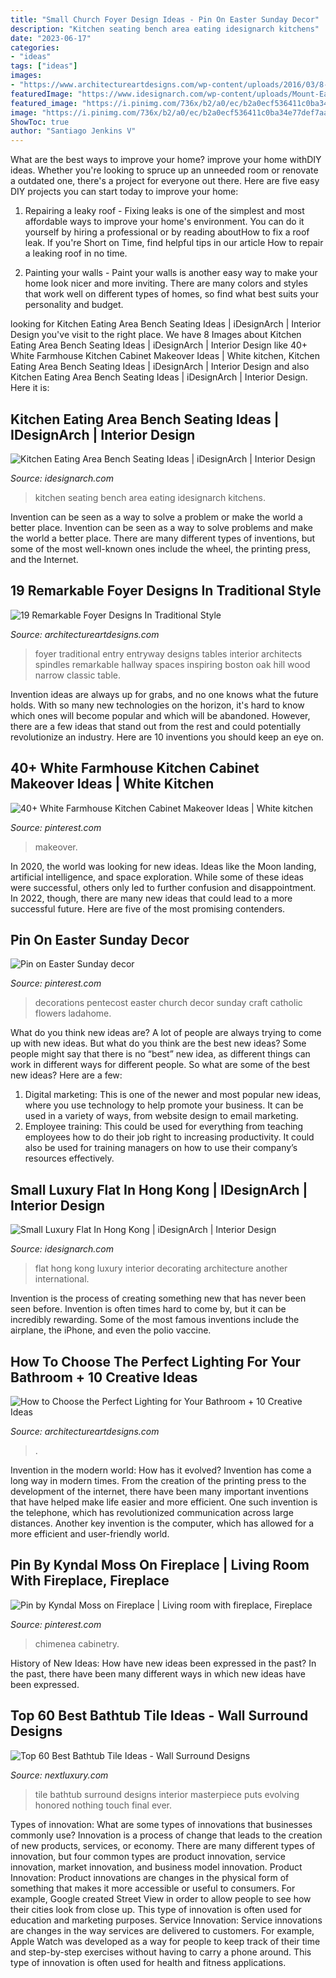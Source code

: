 ```yaml
---
title: "Small Church Foyer Design Ideas - Pin On Easter Sunday Decor"
description: "Kitchen seating bench area eating idesignarch kitchens"
date: "2023-06-17"
categories:
- "ideas"
tags: ["ideas"]
images:
- "https://www.architectureartdesigns.com/wp-content/uploads/2016/03/8-36.jpg"
featuredImage: "https://www.idesignarch.com/wp-content/uploads/Mount-East-Flat-Hong-Kong_9.jpg"
featured_image: "https://i.pinimg.com/736x/b2/a0/ec/b2a0ecf536411c0ba34e77def7aad00c.jpg"
image: "https://i.pinimg.com/736x/b2/a0/ec/b2a0ecf536411c0ba34e77def7aad00c.jpg"
ShowToc: true
author: "Santiago Jenkins V"
---
```



What are the best ways to improve your home?
improve your home withDIY ideas. Whether you're looking to spruce up an unneeded room or renovate a outdated one, there's a project for everyone out there. Here are five easy DIY projects you can start today to improve your home: 
1. Repairing a leaky roof - Fixing leaks is one of the simplest and most affordable ways to improve your home's environment. You can do it yourself by hiring a professional or by reading aboutHow to fix a roof leak. If you're Short on Time, find helpful tips in our article How to repair a leaking roof in no time. 

2. Painting your walls - Paint your walls is another easy way to make your home look nicer and more inviting. There are many colors and styles that work well on different types of homes, so find what best suits your personality and budget.

	

		
looking for Kitchen Eating Area Bench Seating Ideas | iDesignArch | Interior Design you've visit to the right place. We have 8 Images about Kitchen Eating Area Bench Seating Ideas | iDesignArch | Interior Design like 40+ White Farmhouse Kitchen Cabinet Makeover Ideas | White kitchen, Kitchen Eating Area Bench Seating Ideas | iDesignArch | Interior Design and also Kitchen Eating Area Bench Seating Ideas | iDesignArch | Interior Design. Here it is:
		
    
## Kitchen Eating Area Bench Seating Ideas | IDesignArch | Interior Design

<img loading=lazy src="https://www.idesignarch.com/wp-content/uploads/Kitchen-Bench-Seating-Ideas_6.jpg" onerror="this.onerror=null;this.src='https://tse2.mm.bing.net/th?id=OIP.KqzhTnYrlITF4JWcxoBIUgHaLH&amp;pid=15.1';" alt="Kitchen Eating Area Bench Seating Ideas | iDesignArch | Interior Design">

_Source: idesignarch.com_

>kitchen seating bench area eating idesignarch kitchens. 

	

Invention can be seen as a way to solve a problem or make the world a better place.
Invention can be seen as a way to solve problems and make the world a better place. There are many different types of inventions, but some of the most well-known ones include the wheel, the printing press, and the Internet.

    
## 19 Remarkable Foyer Designs In Traditional Style

<img loading=lazy src="https://www.architectureartdesigns.com/wp-content/uploads/2016/03/8-36.jpg" onerror="this.onerror=null;this.src='https://tse4.mm.bing.net/th?id=OIP.YR3qz5FIKyGpNUZFzgW5aQHaKI&amp;pid=15.1';" alt="19 Remarkable Foyer Designs In Traditional Style">

_Source: architectureartdesigns.com_

>foyer traditional entry entryway designs tables interior architects spindles remarkable hallway spaces inspiring boston oak hill wood narrow classic table. 

	

Invention ideas are always up for grabs, and no one knows what the future holds. With so many new technologies on the horizon, it's hard to know which ones will become popular and which will be abandoned. However, there are a few ideas that stand out from the rest and could potentially revolutionize an industry. Here are 10 inventions you should keep an eye on.

    
## 40+ White Farmhouse Kitchen Cabinet Makeover Ideas | White Kitchen

<img loading=lazy src="https://i.pinimg.com/736x/b2/a0/ec/b2a0ecf536411c0ba34e77def7aad00c.jpg" onerror="this.onerror=null;this.src='https://tse2.mm.bing.net/th?id=OIP.R3KoP4iR9jK-UhsEX_da0gHaLF&amp;pid=15.1';" alt="40+ White Farmhouse Kitchen Cabinet Makeover Ideas | White kitchen">

_Source: pinterest.com_

>makeover. 

	

In 2020, the world was looking for new ideas. Ideas like the Moon landing, artificial intelligence, and space exploration. While some of these ideas were successful, others only led to further confusion and disappointment. In 2022, though, there are many new ideas that could lead to a more successful future. Here are five of the most promising contenders.

    
## Pin On Easter Sunday Decor

<img loading=lazy src="https://i.pinimg.com/736x/1f/80/fe/1f80feb400f6eb6a56eaad807c9968bb.jpg" onerror="this.onerror=null;this.src='https://tse2.mm.bing.net/th?id=OIP.o3KPxkGu_rQ2ddimSf4BXAHaMY&amp;pid=15.1';" alt="Pin on Easter Sunday decor">

_Source: pinterest.com_

>decorations pentecost easter church decor sunday craft catholic flowers ladahome. 

	

What do you think new ideas are?
A lot of people are always trying to come up with new ideas. But what do you think are the best new ideas? Some people might say that there is no “best” new idea, as different things can work in different ways for different people. So what are some of the best new ideas? Here are a few: 
1) Digital marketing: This is one of the newer and most popular new ideas, where you use technology to help promote your business. It can be used in a variety of ways, from website design to email marketing. 
2) Employee training: This could be used for everything from teaching employees how to do their job right to increasing productivity. It could also be used for training managers on how to use their company’s resources effectively.

    
## Small Luxury Flat In Hong Kong | IDesignArch | Interior Design

<img loading=lazy src="https://www.idesignarch.com/wp-content/uploads/Mount-East-Flat-Hong-Kong_9.jpg" onerror="this.onerror=null;this.src='https://tse2.mm.bing.net/th?id=OIP.7Kf92rupVDyYwhYjXT8idgHaJ4&amp;pid=15.1';" alt="Small Luxury Flat In Hong Kong | iDesignArch | Interior Design">

_Source: idesignarch.com_

>flat hong kong luxury interior decorating architecture another international. 

	

Invention is the process of creating something new that has never been seen before. Invention is often times hard to come by, but it can be incredibly rewarding. Some of the most famous inventions include the airplane, the iPhone, and even the polio vaccine.

    
## How To Choose The Perfect Lighting For Your Bathroom + 10 Creative Ideas

<img loading=lazy src="https://www.architectureartdesigns.com/wp-content/uploads/2019/09/bathroom-lighting-3.jpg" onerror="this.onerror=null;this.src='https://tse2.mm.bing.net/th?id=OIP.bPbplHuw1FP4TvWUYIlN5QHaNL&amp;pid=15.1';" alt="How to Choose the Perfect Lighting for Your Bathroom + 10 Creative Ideas">

_Source: architectureartdesigns.com_

>. 

	

Invention in the modern world: How has it evolved?
Invention has come a long way in modern times. From the creation of the printing press to the development of the internet, there have been many important inventions that have helped make life easier and more efficient. One such invention is the telephone, which has revolutionized communication across large distances. Another key invention is the computer, which has allowed for a more efficient and user-friendly world.

    
## Pin By Kyndal Moss On Fireplace | Living Room With Fireplace, Fireplace

<img loading=lazy src="https://i.pinimg.com/736x/57/45/1e/57451ed9d5908655b7a12753e721337b--contemporary-fireplaces-contemporary-living-rooms.jpg" onerror="this.onerror=null;this.src='https://tse4.mm.bing.net/th?id=OIP.nlXCQt6pZw707z-Hi0lgBQDNEs&amp;pid=15.1';" alt="Pin by Kyndal Moss on Fireplace | Living room with fireplace, Fireplace">

_Source: pinterest.com_

>chimenea cabinetry. 

	

History of New Ideas: How have new ideas been expressed in the past?
In the past, there have been many different ways in which new ideas have been expressed.

    
## Top 60 Best Bathtub Tile Ideas - Wall Surround Designs

<img loading=lazy src="http://nextluxury.com/wp-content/uploads/excellent-interior-ideas-bathtub-tile.jpg" onerror="this.onerror=null;this.src='https://tse2.mm.bing.net/th?id=OIP.Ckc6XujphgY7uVLk5urr1wAAAA&amp;pid=15.1';" alt="Top 60 Best Bathtub Tile Ideas - Wall Surround Designs">

_Source: nextluxury.com_

>tile bathtub surround designs interior masterpiece puts evolving honored nothing touch final ever. 

	

Types of innovation: What are some types of innovations that businesses commonly use?
Innovation is a process of change that leads to the creation of new products, services, or economy. There are many different types of innovation, but four common types are product innovation, service innovation, market innovation, and business model innovation. 
Product Innovation: Product innovations are changes in the physical form of something that makes it more accessible or useful to consumers. For example, Google created Street View in order to allow people to see how their cities look from close up. This type of innovation is often used for education and marketing purposes. Service Innovation: Service innovations are changes in the way services are delivered to customers. For example, Apple Watch was developed as a way for people to keep track of their time and step-by-step exercises without having to carry a phone around. This type of innovation is often used for health and fitness applications.

